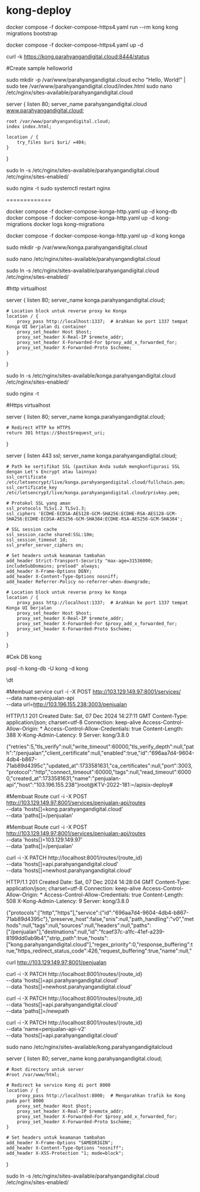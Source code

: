 # kong-deploy
docker compose -f docker-compose-https4.yaml run --rm kong kong migrations bootstrap

docker compose -f docker-compose-https4.yaml up -d


curl -k https://kong.parahyangandigital.cloud:8444/status


#Create sample helloworld

sudo mkdir -p /var/www/parahyangandigital.cloud
echo "Hello, World!" | sudo tee /var/www/parahyangandigital.cloud/index.html
sudo nano /etc/nginx/sites-available/parahyangandigital.cloud

server {
    listen 80;
    server_name parahyangandigital.cloud www.parahyangandigital.cloud;

    root /var/www/parahyangandigital.cloud;
    index index.html;

    location / {
        try_files $uri $uri/ =404;
    }
}

sudo ln -s /etc/nginx/sites-available/parahyangandigital.cloud /etc/nginx/sites-enabled/

sudo nginx -t
sudo systemctl restart nginx

=============

docker compose -f docker-compose-konga-http.yaml up -d kong-db
docker compose -f docker-compose-konga-http.yaml up -d kong-migrations
docker logs kong-migrations

docker compose -f docker-compose-konga-http.yaml up -d kong konga

sudo mkdir -p /var/www/konga.parahyangandigital.cloud

sudo nano /etc/nginx/sites-available/parahyangandigital.cloud

sudo ln -s /etc/nginx/sites-available/parahyangandigital.cloud /etc/nginx/sites-enabled/

#http virtualhost

server {
    listen 80;
    server_name konga.parahyangandigital.cloud;

    # Location block untuk reverse proxy ke Konga
    location / {
        proxy_pass http://localhost:1337;  # Arahkan ke port 1337 tempat Konga UI berjalan di container
        proxy_set_header Host $host;
        proxy_set_header X-Real-IP $remote_addr;
        proxy_set_header X-Forwarded-For $proxy_add_x_forwarded_for;
        proxy_set_header X-Forwarded-Proto $scheme;
    }
}

sudo ln -s /etc/nginx/sites-available/konga.parahyangandigital.cloud /etc/nginx/sites-enabled/

sudo nginx -t


#Https virtualhost

server {
    listen 80;
    server_name konga.parahyangandigital.cloud;

    # Redirect HTTP ke HTTPS
    return 301 https://$host$request_uri;
}

server {
    listen 443 ssl;
    server_name konga.parahyangandigital.cloud;

    # Path ke sertifikat SSL (pastikan Anda sudah mengkonfigurasi SSL dengan Let's Encrypt atau lainnya)
    ssl_certificate /etc/letsencrypt/live/konga.parahyangandigital.cloud/fullchain.pem;
    ssl_certificate_key /etc/letsencrypt/live/konga.parahyangandigital.cloud/privkey.pem;

    # Protokol SSL yang aman
    ssl_protocols TLSv1.2 TLSv1.3;
    ssl_ciphers 'ECDHE-ECDSA-AES128-GCM-SHA256:ECDHE-RSA-AES128-GCM-SHA256:ECDHE-ECDSA-AES256-GCM-SHA384:ECDHE-RSA-AES256-GCM-SHA384';

    # SSL session cache
    ssl_session_cache shared:SSL:10m;
    ssl_session_timeout 1d;
    ssl_prefer_server_ciphers on;

    # Set headers untuk keamanan tambahan
    add_header Strict-Transport-Security "max-age=31536000; includeSubDomains; preload" always;
    add_header X-Frame-Options DENY;
    add_header X-Content-Type-Options nosniff;
    add_header Referrer-Policy no-referrer-when-downgrade;

    # Location block untuk reverse proxy ke Konga
    location / {
        proxy_pass http://localhost:1337;  # Arahkan ke port 1337 tempat Konga UI berjalan
        proxy_set_header Host $host;
        proxy_set_header X-Real-IP $remote_addr;
        proxy_set_header X-Forwarded-For $proxy_add_x_forwarded_for;
        proxy_set_header X-Forwarded-Proto $scheme;
    }
}





#Cek DB kong

psql -h kong-db -U kong -d kong

\dt

#Membuat service
curl -i -X POST http://103.129.149.97:8001/services/ \
  --data name=penjualan-api \
  --data url=http://103.196.155.238:3003/penjualan


HTTP/1.1 201 Created
Date: Sat, 07 Dec 2024 14:27:11 GMT
Content-Type: application/json; charset=utf-8
Connection: keep-alive
Access-Control-Allow-Origin: *
Access-Control-Allow-Credentials: true
Content-Length: 388
X-Kong-Admin-Latency: 9
Server: kong/3.8.0

{"retries":5,"tls_verify":null,"write_timeout":60000,"tls_verify_depth":null,"path":"/penjualan","client_certificate":null,"enabled":true,"id":"696aa7d4-9604-4db4-b867-71ab89d4395c","updated_at":1733581631,"ca_certificates":null,"port":3003,"protocol":"http","connect_timeout":60000,"tags":null,"read_timeout":60000,"created_at":1733581631,"name":"penjualan-api","host":"103.196.155.238"}root@KTV-2022-181:~/apisix-deploy#

#Membuat Route
curl -i -X POST http://103.129.149.97:8001/services/penjualan-api/routes \
  --data 'hosts[]=kong.parahyangandigital.cloud' \
  --data 'paths[]=/penjualan'

#Membuat Route
curl -i -X POST http://103.129.149.97:8001/services/penjualan-api/routes \
  --data 'hosts[]=103.129.149.97' \
  --data 'paths[]=/penjualan'


curl -i -X PATCH http://localhost:8001/routes/{route_id} \
  --data 'hosts[]=api.parahyangandigital.cloud' \
  --data 'hosts[]=newhost.parahyangandigital.cloud'

HTTP/1.1 201 Created
Date: Sat, 07 Dec 2024 14:28:04 GMT
Content-Type: application/json; charset=utf-8
Connection: keep-alive
Access-Control-Allow-Origin: *
Access-Control-Allow-Credentials: true
Content-Length: 508
X-Kong-Admin-Latency: 9
Server: kong/3.8.0

{"protocols":["http","https"],"service":{"id":"696aa7d4-9604-4db4-b867-71ab89d4395c"},"preserve_host":false,"snis":null,"path_handling":"v0","methods":null,"tags":null,"sources":null,"headers":null,"paths":["/penjualan"],"destinations":null,"id":"fcaef37c-a1fc-41ef-a239-8199dd0ab9b4","strip_path":true,"hosts":["kong.parahyangandigital.cloud"],"regex_priority":0,"response_buffering":true,"https_redirect_status_code":426,"request_buffering":true,"name":null,"

curl http://103.129.149.97:8001/penjualan


curl -i -X PATCH http://localhost:8001/routes/{route_id} \
  --data 'hosts[]=api.parahyangandigital.cloud' \
  --data 'hosts[]=newhost.parahyangandigital.cloud'

curl -i -X PATCH http://localhost:8001/routes/{route_id} \
  --data 'hosts[]=api.parahyangandigital.cloud' \
  --data 'paths[]=/newpath

curl -i -X PATCH http://localhost:8001/routes/{route_id} \
  --data 'name=penjualan-api-v2' \
  --data 'hosts[]=api.parahyangandigital.cloud'





sudo nano /etc/nginx/sites-available/kong.parahyangandigitalcloud

server {
    listen 80;
    server_name kong.parahyangandigital.cloud;

    # Root directory untuk server
    #root /var/www/html;

    # Redirect ke service Kong di port 8000
    location / {
        proxy_pass http://localhost:8000;  # Mengarahkan trafik ke Kong pada port 8000
        proxy_set_header Host $host;
        proxy_set_header X-Real-IP $remote_addr;
        proxy_set_header X-Forwarded-For $proxy_add_x_forwarded_for;
        proxy_set_header X-Forwarded-Proto $scheme;
    }

    # Set headers untuk keamanan tambahan
    add_header X-Frame-Options "SAMEORIGIN";
    add_header X-Content-Type-Options "nosniff";
    add_header X-XSS-Protection "1; mode=block";
}


sudo ln -s /etc/nginx/sites-available/parahyangandigital.cloud /etc/nginx/sites-enabled/
